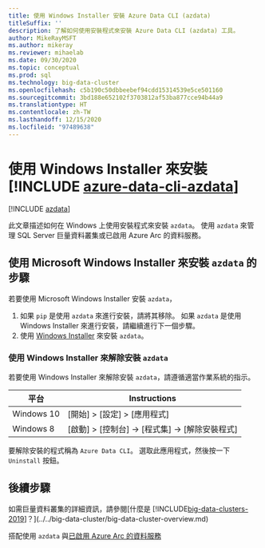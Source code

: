 ```yaml
---
title: 使用 Windows Installer 安裝 Azure Data CLI (azdata)
titleSuffix: ''
description: 了解如何使用安裝程式來安裝 Azure Data CLI (azdata) 工具。
author: MikeRayMSFT
ms.author: mikeray
ms.reviewer: mihaelab
ms.date: 09/30/2020
ms.topic: conceptual
ms.prod: sql
ms.technology: big-data-cluster
ms.openlocfilehash: c5b190c50dbbeebef94cdd15314539e5ce501160
ms.sourcegitcommit: 3bd188e652102f3703812af53ba877cce94b44a9
ms.translationtype: HT
ms.contentlocale: zh-TW
ms.lasthandoff: 12/15/2020
ms.locfileid: "97489638"
---
```

# <a name="install-azure-data-cli-azdata-with-windows-installer"></a>使用 Windows Installer 來安裝 [!INCLUDE [azure-data-cli-azdata](../../includes/azure-data-cli-azdata.md)]

[!INCLUDE [azdata](../../includes/applies-to-version/azdata.md)]

此文章描述如何在 Windows 上使用安裝程式來安裝 `azdata`。 使用 `azdata` 來管理 SQL Server 巨量資料叢集或已啟用 Azure Arc 的資料服務。

## <a name="steps-to-install-azdata-with-the-microsoft-windows-installer"></a>使用 Microsoft Windows Installer 來安裝 `azdata` 的步驟

若要使用 Microsoft Windows Installer 安裝 `azdata`，

1. 如果 `pip` 是使用 `azdata` 來進行安裝，請將其移除。 如果 `azdata` 是使用 Windows Installer 來進行安裝，請繼續進行下一個步驟。
1. 使用 [Windows Installer](https://aka.ms/azdata-msi) 來安裝 `azdata`。

### <a name="uninstall-azdata-with-windows-installer"></a>使用 Windows Installer 來解除安裝 `azdata`

若要使用 Windows Installer 來解除安裝 `azdata`，請遵循適當作業系統的指示。

| 平台      | Instructions                                           |
| ------------- |--------------------------------------------------------|
| Windows 10| [開始] > [設定] > [應用程式]                                |
| Windows 8     | [啟動] > [控制台] -> [程式集] -> [解除安裝程式] |

要解除安裝的程式稱為 `Azure Data CLI`。 選取此應用程式，然後按一下 `Uninstall` 按鈕。

## <a name="next-steps"></a>後續步驟

如需巨量資料叢集的詳細資訊，請參閱[什麼是 [!INCLUDE[big-data-clusters-2019](../../includes/ssbigdataclusters-ver15.md)]？](../../big-data-cluster/big-data-cluster-overview.md)

搭配使用 `azdata` 與[已啟用 Azure Arc 的資料服務](/azure/azure-arc/data/)
